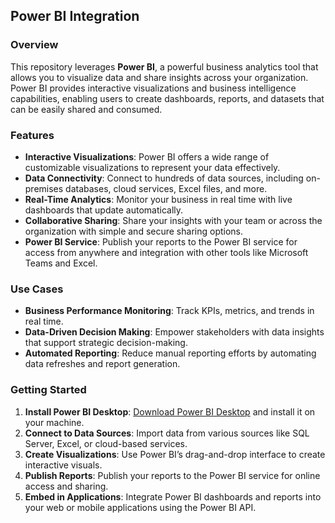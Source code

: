 ## Power BI Integration

### Overview

This repository leverages **Power BI**, a powerful business analytics tool that allows you to visualize data and share insights across your organization. Power BI provides interactive visualizations and business intelligence capabilities, enabling users to create dashboards, reports, and datasets that can be easily shared and consumed.

### Features

- **Interactive Visualizations**: Power BI offers a wide range of customizable visualizations to represent your data effectively.
- **Data Connectivity**: Connect to hundreds of data sources, including on-premises databases, cloud services, Excel files, and more.
- **Real-Time Analytics**: Monitor your business in real time with live dashboards that update automatically.
- **Collaborative Sharing**: Share your insights with your team or across the organization with simple and secure sharing options.
- **Power BI Service**: Publish your reports to the Power BI service for access from anywhere and integration with other tools like Microsoft Teams and Excel.

### Use Cases

- **Business Performance Monitoring**: Track KPIs, metrics, and trends in real time.
- **Data-Driven Decision Making**: Empower stakeholders with data insights that support strategic decision-making.
- **Automated Reporting**: Reduce manual reporting efforts by automating data refreshes and report generation.

### Getting Started

1. **Install Power BI Desktop**: [Download Power BI Desktop](https://powerbi.microsoft.com/desktop) and install it on your machine.
2. **Connect to Data Sources**: Import data from various sources like SQL Server, Excel, or cloud-based services.
3. **Create Visualizations**: Use Power BI’s drag-and-drop interface to create interactive visuals.
4. **Publish Reports**: Publish your reports to the Power BI service for online access and sharing.
5. **Embed in Applications**: Integrate Power BI dashboards and reports into your web or mobile applications using the Power BI API.
